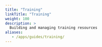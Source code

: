 ```yaml
---
title: "Training"
linkTitle: "Training"
weight: 100
description: >
  Building and managing training resources
aliases:
   - /apps/guides/training/
---
```

